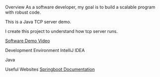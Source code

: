 Overview
As a software developer, my goal is to build a scalable program with robust code.

This is a Java TCP server demo.

I create this project to understand how tcp server runs.

[Software Demo Video](https://www.youtube.com/watch?v=lIfuLRBHk4g)

Development Environment
IntelliJ IDEA

Java

Useful Websites
[Springboot Documentation](https://spring.io/projects/spring-boot)
